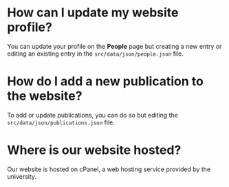 # How can I update my website profile?
You can update your profile on the **People** page but creating a new entry or editing an existing entry in the `src/data/json/people.json` file.

# How do I add a new publication to the website?
To add or update publications, you can do so but editing the `src/data/json/publications.json` file.

# Where is our website hosted?
Our website is hosted on cPanel, a web hosting service provided by the university.
